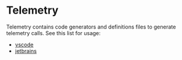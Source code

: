 # Telemetry

Telemetry contains code generators and definitions files to generate telemetry calls. See this list for usage:

-   [vscode](vscode/README.md)
-   [jetbrains](jetbrains/README.md)
